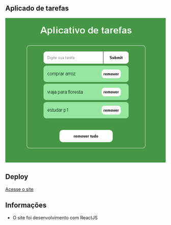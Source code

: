 ## Aplicado de tarefas
![foto da pagina](img.png)
## Deploy
[Acesse o site](https://todolistedu.netlify.app)
## Informações
* O site foi desenvolvimento com ReactJS
